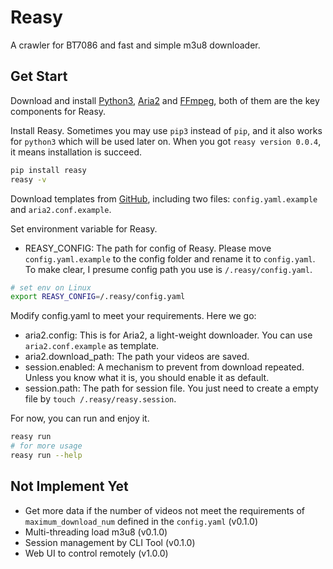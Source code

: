 # Reasy

A crawler for BT7086 and fast and simple m3u8 downloader.

## Get Start

Download and install [Python3](https://www.python.org/downloads/), [Aria2](https://aria2.github.io/) and [FFmpeg](https://www.ffmpeg.org/), both of them are the key components for Reasy.

Install Reasy. Sometimes you may use `pip3` instead of `pip`, and it also works for `python3` which will be used later on. When you got `reasy version 0.0.4`, it means installation is succeed.

```bash
pip install reasy
reasy -v
```

Download templates from [GitHub](https://github.com/dekofejld/reasy), including two files: `config.yaml.example` and `aria2.conf.example`.

Set environment variable for Reasy.

- REASY_CONFIG: The path for config of Reasy. Please move `config.yaml.example` to the config folder and rename it to `config.yaml`. To make clear, I presume config path you use is `/.reasy/config.yaml`.

```bash
# set env on Linux
export REASY_CONFIG=/.reasy/config.yaml
```

Modify config.yaml to meet your requirements. Here we go:

- aria2.config: This is for Aria2, a light-weight downloader. You can use `aria2.conf.example` as template.
- aria2.download_path: The path your videos are saved.
- session.enabled: A mechanism to prevent from download repeated. Unless you know what it is, you should enable it as default.
- session.path: The path for session file. You just need to create a empty file by `touch /.reasy/reasy.session`.

For now, you can run and enjoy it.

```bash
reasy run
# for more usage
reasy run --help
```

## Not Implement Yet

- Get more data if the number of videos not meet the requirements of `maximum_download_num` defined in the `config.yaml` (v0.1.0)
- Multi-threading load m3u8 (v0.1.0)
- Session management by CLI Tool (v0.1.0)
- Web UI to control remotely (v1.0.0)
